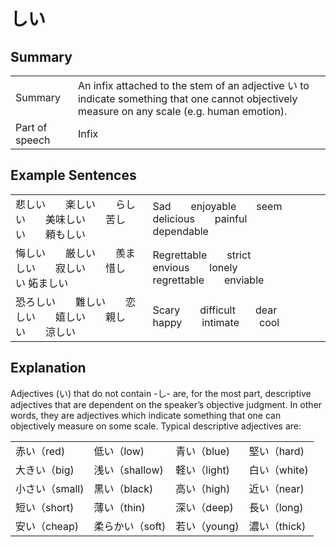 # しい

## Summary

<table><tr>   <td>Summary</td>   <td>An infix attached to the stem of an adjective い to indicate something that one cannot objectively measure on any scale (e.g. human emotion).</td></tr><tr>   <td>Part of speech</td>   <td>Infix</td></tr></table>

## Example Sentences

<table><tr>   <td>悲しい  楽しい  らしい  美味しい  苦しい  頼もしい</td>   <td>Sad  enjoyable  seem  delicious  painful  dependable</td></tr><tr>   <td>悔しい  厳しい  羨ましい  寂しい  惜しい&nbsp;妬ましい</td>   <td>Regrettable&emsp;&emsp;strict&emsp;&emsp;envious&emsp;&emsp;lonely&emsp;&emsp;regrettable&emsp;&emsp;enviable</td></tr><tr>   <td>恐ろしい  難しい  恋しい  嬉しい  親しい  涼しい</td>   <td>Scary&emsp;&emsp;difficult&emsp;&emsp;dear&emsp;&emsp;happy&emsp;&emsp;intimate&emsp;&emsp;cool</td></tr></table>

## Explanation

<p>Adjectives (い) that do not contain -<span class="cloze">し</span>- are, for the most part, descriptive adjectives that are dependent on the speaker’s objective judgment. In other words, they are adjectives which indicate something that one can objectively measure on some scale. Typical descriptive adjectives are:</p>  <table class="table"> <tbody>  <tr class="tr"> <td class="td">赤い（red)</td> <td class="td">低い（low)</td> <td class="td">青い（blue)</td> <td class="td">堅い（hard)</td> </tr>  <tr class="tr"> <td class="td">大きい（big)</td> <td class="td">浅い（shallow)</td> <td class="td">軽い（light)</td> <td class="td">白い（white)</td> </tr>  <tr class="tr"> <td class="td">小さい（small)</td> <td class="td">黒い（black)</td> <td class="td">高い（high)</td> <td class="td">近い（near)</td> </tr>  <tr class="tr"> <td class="td">短い（short)</td> <td class="td">薄い（thin)</td> <td class="td">深い（deep)</td> <td class="td">長い（long)</td> </tr>  <tr class="tr"> <td class="td">安い（cheap)</td> <td class="td">柔らかい（soft)</td> <td class="td">若い（young)</td> <td class="td">濃い（thick)</td> </tr>  </tbody> </table>

